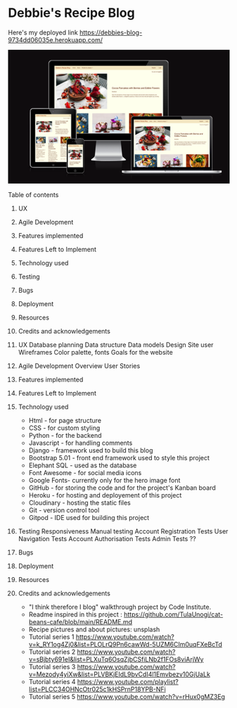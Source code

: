 # Debbie's Recipe Blog


Here's my deployed link https://debbies-blog-9734dd06035e.herokuapp.com/ 

![Home page AMIRESPONSIVE](static/images/readme-images/amiresponsive-home.png)


Table of contents
1. UX
2. Agile Development
3. Features implemented
4. Features Left to Implement
5. Technology used
6. Testing
7. Bugs
8. Deployment
9. Resources
10. Credits and acknowledgements

1. UX
    Database planning
        Data structure
        Data models
    Design
            Site user
            Wireframes
            Color palette, fonts
            Goals for the website

2. Agile Development
    Overview
    User Stories

3. Features implemented
4. Features Left to Implement
5. Technology used
    - Html - for page structure
    - CSS - for custom styling
    - Python - for the backend
    - Javascript - for handling comments
    - Django - framework used to build this blog
    - Bootstrap 5.01 - front end framework used to style this project 
    - Elephant SQL - used as the database
    - Font Awesome - for social media icons
    - Google Fonts- currently only for the hero image font
    - GitHub - for storing the code and for the project's Kanban board
    - Heroku - for hosting and deployement of this project
    - Cloudinary - hosting the static files
    - Git - version control tool  
    - Gitpod - IDE used for building this project
6. Testing
    Responsiveness
    Manual testing
        Account Registration Tests
        User Navigation Tests
        Account Authorisation Tests
        Admin Tests
        ??
7. Bugs
8. Deployment
9. Resources
10. Credits and acknowledgements
    - "I think therefore I blog" walkthrough project by Code Institute.
    - Readme inspired in this project : https://github.com/TulaUnogi/cat-beans-cafe/blob/main/README.md
    - Recipe pictures and about pictures: unsplash
    - Tutorial series 1  https://www.youtube.com/watch?v=k_RY1og4Zj0&list=PLOLrQ9Pn6cawWd-5UZM6CIm0uqFXeBcTd
    - Tutorial series 2 https://www.youtube.com/watch?v=sBjbty691eI&list=PLXuTq6OsqZjbCSfiLNb2f1FOs8viArjWy 
    - Tutorial series 3 https://www.youtube.com/watch?v=Mezody4yiXw&list=PLVBKjEIdL9bvCdI4l1Emvbezv10GjUaLk 
    - Tutorial series 4 https://www.youtube.com/playlist?list=PLCC34OHNcOtr025c1kHSPrnP18YPB-NFi 
    - Tutorial series 5 https://www.youtube.com/watch?v=rHux0gMZ3Eg 

